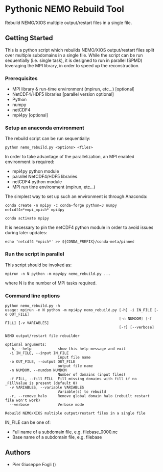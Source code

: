 Pythonic NEMO Rebuild Tool
==========================

Rebuild NEMO/XIOS multiple output/restart files in a single file.

Getting Started
---------------

This is a python script which rebuilds NEMO/XIOS output/restart files
split over multiple subdomains in a single file.
While the script can be run sequentially (i.e. single task), it is designed
to run in parallel (SPMD) leveraging the MPI library, in order to speed up
the reconstruction.

### Prerequisites

* MPI library & run-time environment (mpirun, etc...) [optional]
* NetCDF4/HDF5 libraries [parallel version optional]
* Python
* numpy
* netCDF4
* mpi4py [optional]

### Setup an anaconda environment

The rebuild script can be run sequentially:

```
python nemo_rebuild.py <options> <files>
```

In order to take advantage of the parallelization, an MPI enabled environment
is required:

* mpi4py python module
* parallel NetCDF4/HDF5 libraries
* netCDF4 python module
* MPI run time environment (mpirun, etc...)

The simplest way to set up such an environment is through Anaconda:

```
conda create -n mpipy -c conda-forge python=3 numpy netcdf4=*=mpi_mpich* mpi4py

conda activate mpipy
```

It is necessary to pin the netCDF4 python module in order to avoid issues during later updates:

```
echo 'netcdf4 *mpich*' >> ${CONDA_PREFIX}/conda-meta/pinned
```

### Run the script in parallel

This script should be invoked as:

```
mpirun -n N python -m mpy4py nemo_rebuild.py ...
```
where N is the number of MPI tasks required.

### Command line options

```
python nemo_rebuild.py -h
usage: mpirun -n N python -m mpi4py nemo_rebuild.py [-h] -i IN_FILE [-o OUT_FILE]
                                                    [-n NUMDOM] [-f FILL] [-v VARIABLES]
                                                    [-r] [--verbose]

NEMO output/restart file rebuilder

optional arguments:
  -h, --help            show this help message and exit
  -i IN_FILE, --input IN_FILE
                        input file name
  -o OUT_FILE, --output OUT_FILE
                        output file name
  -n NUMDOM, --numdom NUMDOM
                        Number of domains (input files)
  -f FILL, --fill FILL  Fill missing domains with fill if no _FillValue is present (default 0)
  -v VARIABLES, --variable VARIABLES
                        Variable(s) to rebuild
  -r, --remove_halo     Remove global domain halo (rebuilt restart file won't work)
  --verbose             Verbose mode

Rebuild NEMO/XIOS multiple output/restart files in a single file
```

IN_FILE can be one of:
 * Full name of a subdomain file, e.g. filebase_0000.nc
 * Base name of a subdomain file, e.g. filebase

Authors
-------

* Pier Giuseppe Fogli ()


